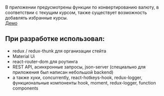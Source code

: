 В приложении предусмотрены функции по конвертированию валюту, в соответствии с текущим курсом, также существует возможность добавлять избранные курсы.  
[Демо](https://contactsmanager-lors.herokuapp.com/)   

## При разработке использовал:
* redux / redux-thunk для организации стейта
* Material Ui
* react-router-dom для роутинга
* REST API, асинхронные запросы, json-server (специально для приложения был написан небольшой backend)
* а также хуки, concurrently, react-hotkeys-hook, redux-logger, функциональные компоненты
hook, moment, redux-logger, function components
